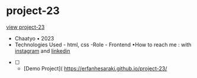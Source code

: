 # project-23
[view project-23](https://user-images.githubusercontent.com/120978791/213798558-82ca1cfa-f1b6-4e2a-888e-e79b29851cd2.mov
)
- Chaatyo • 2023
- Technologies Used - html, css 
-Role - Frontend
•How to reach me : with [instagram](https://www.instagram.com/erfan_hesaraki_web) and [linkedin](https://www.linkedin.com/in/erfan-hesaraki-)
- [ ] - [Demo Project]( https://erfanhesaraki.github.io/project-23/
